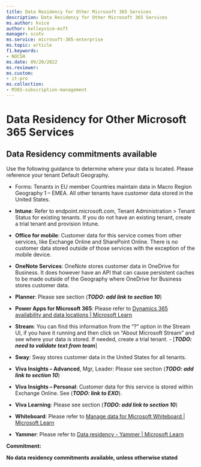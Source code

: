 ```yaml
---
title: Data Residency for Other Microsoft 365 Services
description: Data Residency for Other Microsoft 365 Services
ms.author: kvice
author: kelleyvice-msft
manager: scotv
ms.service: microsoft-365-enterprise
ms.topic: article
f1.keywords:
- NOCSH
ms.date: 09/20/2022
ms.reviewer: 
ms.custom:
- it-pro
ms.collection:
- M365-subscription-management
---
```


# Data Residency for Other Microsoft 365 Services

## Data Residency commitments available

Use the following guidance to determine where your data is located. Please reference your tenant Default Geography. 

-	Forms: Tenants in EU member Countries maintain data in Macro Region Geography 1 – EMEA.  All other tenants have customer data stored in the United States.
  
-	**Intune**:  Refer to endpoint.microsoft.com, Tenant Administration > Tenant Status for existing tenants.  If you do not have an existing tenant, create a trial tenant and provision Intune.

-	**Office for mobile**:  Customer data for this service comes from other services, like Exchange Online and SharePoint Online.  There is no customer data stored outside of those services with the exception of the mobile device.
 
- **OneNote Services**:  OneNote stores customer data in OneDrive for Business.  It does however have an API that can cause persistent caches to be made outside of the Geography where OneDrive for Business stores customer data.
  
-	**Planner**:  Please see section (***TODO: add link to section 10***)

-	**Power Apps for Microsoft 365**: Please refer to [Dynamics 365 availability and data locations | Microsoft Learn](https://learn.microsoft.com/en-us/dynamics365/get-started/availability)

-	**Stream**:  You can find this information from the “?” option in the Stream UI, if you have it running and then click on “About Microsoft Stream” and see where your data is stored. If needed, create a trial tenant.   -	[***TODO: need to validate text from team***]
	
-	**Sway**:  Sway stores customer data in the United States for all tenants.
  
-	**Viva Insights – Advanced**, Mgr, Leader:  Please see section (***TODO: add link to section 10***)
  
- **Viva Insights – Personal**:  Customer data for this service is stored within Exchange Online.  See (***TODO: link to EXO***).

-	**Viva Learning**:  Please see section (***TODO: add link to section 10***)

-	**Whiteboard**:   Please refer to [Manage data for Microsoft Whiteboard | Microsoft Learn](https://learn.microsoft.com/en-us/microsoft-365/whiteboard/manage-data-organizations?view=o365-worldwide)

-	**Yammer**:  Please refer to [Data residency - Yammer | Microsoft Learn](https://learn.microsoft.com/en-us/yammer/manage-security-and-compliance/data-residency)


**Commitment:**

**No data residency commitments available, unless otherwise stated**
